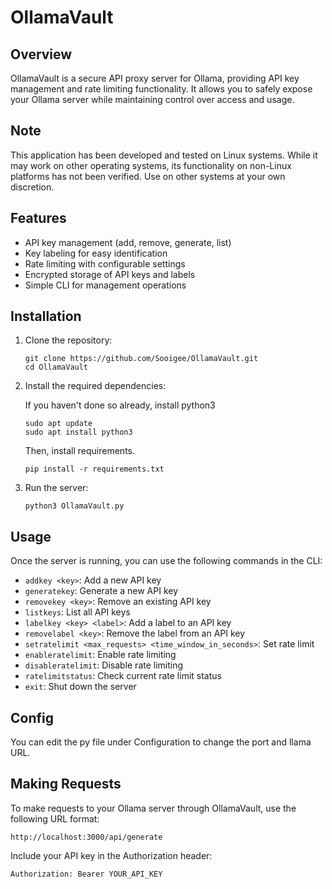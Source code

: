 # OllamaVault

## Overview

OllamaVault is a secure API proxy server for Ollama, providing API key management and rate limiting functionality. It allows you to safely expose your Ollama server while maintaining control over access and usage.

## Note

This application has been developed and tested on Linux systems. While it may work on other operating systems, its functionality on non-Linux platforms has not been verified. Use on other systems at your own discretion.

## Features

- API key management (add, remove, generate, list)
- Key labeling for easy identification
- Rate limiting with configurable settings
- Encrypted storage of API keys and labels
- Simple CLI for management operations

## Installation

1. Clone the repository:
   ```
   git clone https://github.com/Sooigee/OllamaVault.git
   cd OllamaVault
   ```

2. Install the required dependencies:

   If you haven't done so already, install python3   

   ```
   sudo apt update
   sudo apt install python3
   ```
   Then, install requirements.
   
   ```
   pip install -r requirements.txt
   ```



4. Run the server:
   ```
   python3 OllamaVault.py
   ```

## Usage

Once the server is running, you can use the following commands in the CLI:

- `addkey <key>`: Add a new API key
- `generatekey`: Generate a new API key
- `removekey <key>`: Remove an existing API key
- `listkeys`: List all API keys
- `labelkey <key> <label>`: Add a label to an API key
- `removelabel <key>`: Remove the label from an API key
- `setratelimit <max_requests> <time_window_in_seconds>`: Set rate limit
- `enableratelimit`: Enable rate limiting
- `disableratelimit`: Disable rate limiting
- `ratelimitstatus`: Check current rate limit status
- `exit`: Shut down the server

## Config

You can edit the py file under Configuration to change the port and llama URL.

## Making Requests

To make requests to your Ollama server through OllamaVault, use the following URL format:

```
http://localhost:3000/api/generate
```

Include your API key in the Authorization header:

```
Authorization: Bearer YOUR_API_KEY
```

